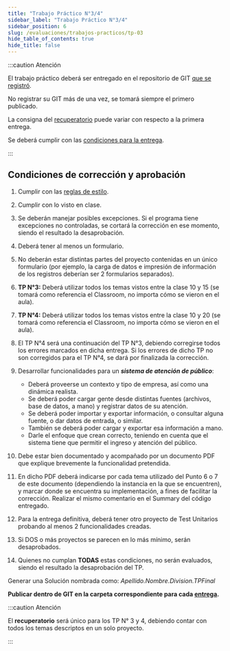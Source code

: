 ```yaml
---
title: "Trabajo Práctico N°3/4"
sidebar_label: "Trabajo Práctico N°3/4"
sidebar_position: 6
slug: /evaluaciones/trabajos-practicos/tp-03
hide_table_of_contents: true
hide_title: false
---
```


:::caution Atención

El trabajo práctico deberá ser entregado en el repositorio de GIT [que se registró](./entrega.md).

No registrar su GIT más de una vez, se tomará siempre el primero publicado.

La consigna del [recuperatorio](./recuperatorios.md) puede variar con respecto a la primera entrega.

Se deberá cumplir con las [condiciones para la entrega](./condiciones.md).

:::

## Condiciones de corrección y aprobación
1. Cumplir con las [reglas de estilo](../../introduccion/guia-estilos.md).

2. Cumplir con lo visto en clase.

3. Se deberán manejar posibles excepciones. Si el programa tiene excepciones no controladas, se cortará la corrección en ese momento, siendo el resultado la desaprobación.

4. Deberá tener al menos un formulario.

5. No deberán estar distintas partes del proyecto contenidas en un único formulario (por ejemplo, la carga de datos e impresión de información de los registros deberían ser 2 formularios separados).

6. **TP N°3:** Deberá utilizar todos los temas vistos entre la clase 10 y 15 (se tomará como referencia el Classroom, no importa cómo se vieron en el aula).

7. **TP N°4:** Deberá utilizar todos los temas vistos entre la clase 10 y 20 (se tomará como referencia el Classroom, no importa cómo se vieron en el aula).

8. El TP N°4 será una continuación del TP N°3, debiendo corregirse todos los errores marcados en dicha entrega. Si los errores de dicho TP no son corregidos para el TP N°4, se dará por finalizada la corrección.

9. Desarrollar funcionalidades para un ***sistema de atención de público***:
   * Deberá proveerse un contexto y tipo de empresa, así como una dinámica realista.
   * Se deberá poder cargar gente desde distintas fuentes (archivos, base de datos, a mano) y registrar datos de su atención.
   * Se deberá poder importar y exportar información, o consultar alguna fuente, o dar datos de entrada, o similar.
   * También se deberá poder cargar y exportar esa información a mano.
   * Darle el enfoque que crean correcto, teniendo en cuenta que el sistema tiene que permitir el ingreso y atención del público.

10. Debe estar bien documentado y acompañado por un documento PDF que explique brevemente la funcionalidad pretendida.

11. En dicho PDF deberá indicarse por cada tema utilizado del Punto 6 o 7 de este documento (dependiendo la instancia en la que se encuentren), y marcar donde se encuentra su implementación, a fines de facilitar la corrección. Realizar el mismo comentario en el Summary del código entregado.

12. Para la entrega definitiva, deberá tener otro proyecto de Test Unitarios probando al menos 2 funcionalidades creadas.

13. Si DOS o más proyectos se parecen en lo más mínimo, serán desaprobados.

14. Quienes no cumplan **TODAS** estas condiciones, no serán evaluados, siendo el resultado la desaprobación del TP.

Generar una Solución nombrada como: *Apellido.Nombre.Division.TPFinal*

**Publicar dentro de GIT en la carpeta correspondiente para cada [entrega](./entrega.md).**

:::caution Atención

El **recuperatorio** será único para los TP N° 3 y 4, debiendo contar con todos los temas descriptos en un solo proyecto. 

:::